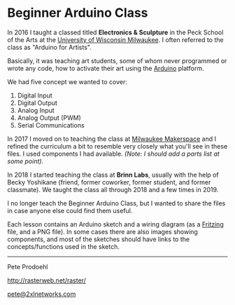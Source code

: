 # Beginner Arduino Class

In 2016 I taught a classed titled **Electronics & Sculpture** in the Peck School of the Arts at the [University of Wisconsin Milwaukee](https://uwm.edu/). I often referred to the class as "Arduino for Artists".

Basically, it was teaching art students, some of whom never programmed or wrote any code, how to activate their art using the [Arduino](https://arduino.cc/) platform.

We had five concept we wanted to cover:

1. Digital Input
2. Digital Output
3. Analog Input
4. Analog Output (PWM)
5. Serial Communications

In 2017 I moved on to teaching the class at [Milwaukee Makerspace](https://milwaukeemakerspace.org/) and I refined the curriculum a bit to resemble very closely what you'll see in these files. I used components I had available. _(Note: I should add a parts list at some point)._

In 2018 I started teaching the class at **Brinn Labs**, usually with the help of Becky Yoshikane (friend, former coworker, former student, and former classmate). We taught the class all through 2018 and a few times in 2019.

I no longer teach the Beginner Arduino Class, but I wanted to share the files in case anyone else could find them useful.

Each lesson contains an Arduino sketch and a wiring diagram (as a [Fritzing](https://fritzing.org/) file, and a PNG file). In some cases there are also images showing components, and most of the sketches should have links to the concepts/functions used in the sketch.


---

Pete Prodoehl

<http://rasterweb.net/raster/>

<pete@2xlnetworks.com>

